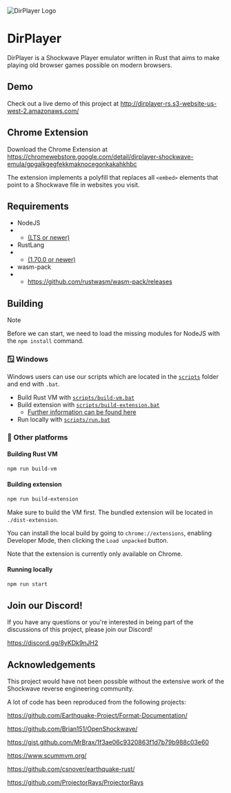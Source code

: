 ![DirPlayer Logo](public/logo128.png)

# DirPlayer

DirPlayer is a Shockwave Player emulator written in Rust that aims to make playing old browser games possible on modern browsers.

## Demo

Check out a live demo of this project at http://dirplayer-rs.s3-website-us-west-2.amazonaws.com/

## Chrome Extension

Download the Chrome Extension at https://chromewebstore.google.com/detail/dirplayer-shockwave-emula/gpgalkgegfekkmaknocegonkakahkhbc

The extension implements a polyfill that replaces all `<embed>` elements that point to a Shockwave file in websites you visit.

## Requirements
- NodeJS
- - [(LTS or newer)](https://nodejs.org/)
- RustLang
- - [(1.70.0 or newer)](https://www.rust-lang.org/)
- wasm-pack
- - https://github.com/rustwasm/wasm-pack/releases

## Building
> [!NOTE]  
> Before we can start, we need to load the missing modules for NodeJS with the `npm install` command.

### 🪟 Windows
Windows users can use our scripts which are located in the [`scripts`](https://github.com/igorlira/dirplayer-rs/tree/main/scripts) folder and end with `.bat`.
- Build Rust VM with [`scripts/build-vm.bat`](https://github.com/igorlira/dirplayer-rs/blob/main/scripts/build-vm.bat)
- Build extension with [`scripts/build-extension.bat`](https://github.com/igorlira/dirplayer-rs/blob/main/scripts/build-extension.bat)
  - [Further information can be found here](https://github.com/igorlira/dirplayer-rs?tab=readme-ov-file#building-extension)
- Run locally with [`scripts/run.bat`](https://github.com/igorlira/dirplayer-rs/blob/main/scripts/run.bat)

### 🐧 Other platforms
#### Building Rust VM

```bash
npm run build-vm
```

#### Building extension

```bash
npm run build-extension
```

Make sure to build the VM first. The bundled extension will be located in `./dist-extension`. 

You can install the local build by going to `chrome://extensions`, enabling Developer Mode, then clicking the `Load unpacked` button.

Note that the extension is currently only available on Chrome.

#### Running locally

```bash
npm run start
```

## Join our Discord!

If you have any questions or you're interested in being part of the discussions of this project, please join our Discord!

https://discord.gg/8yKDk9nJH2

## Acknowledgements

This project would have not been possible without the extensive work of the Shockwave reverse engineering community.

A lot of code has been reproduced from the following projects:

https://github.com/Earthquake-Project/Format-Documentation/

https://github.com/Brian151/OpenShockwave/

https://gist.github.com/MrBrax/1f3ae06c9320863f1d7b79b988c03e60

https://www.scummvm.org/

https://github.com/csnover/earthquake-rust/

https://github.com/ProjectorRays/ProjectorRays
